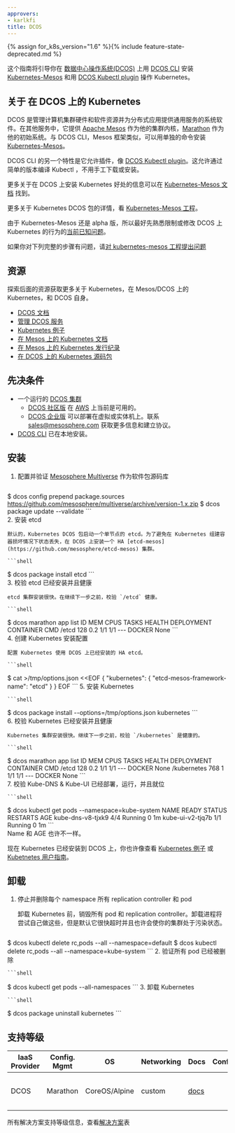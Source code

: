 ```yaml
---
approvers:
- karlkfi
title: DCOS
---
```


{% assign for_k8s_version="1.6" %}{% include feature-state-deprecated.md %}
<!--
This guide will walk you through installing [Kubernetes-Mesos](https://github.com/mesosphere/kubernetes-mesos) on [Datacenter Operating System (DCOS)](https://mesosphere.com/product/) with the [DCOS CLI](https://github.com/mesosphere/dcos-cli) and operating Kubernetes with the [DCOS Kubectl plugin](https://github.com/mesosphere/dcos-kubectl).

* TOC
{:toc}
-->

这个指南将引导你在 [数据中心操作系统(DCOS)](https://mesosphere.com/product/) 上用 [DCOS CLI](https://github.com/mesosphere/dcos-cli) 安装 [Kubernetes-Mesos](https://github.com/mesosphere/kubernetes-mesos) 和用 [DCOS Kubectl plugin](https://github.com/mesosphere/dcos-kubectl) 操作 Kubernetes。

<!--
## About Kubernetes on DCOS

DCOS is system software that manages computer cluster hardware and software resources and provides common services for distributed applications. Among other services, it provides [Apache Mesos](http://mesos.apache.org/) as its cluster kernel and [Marathon](https://mesosphere.github.io/marathon/) as its init system. With DCOS CLI, Mesos frameworks like [Kubernetes-Mesos](https://github.com/mesosphere/kubernetes-mesos) can be installed with a single command.

Another feature of the DCOS CLI is that it allows plugins like the [DCOS Kubectl plugin](https://github.com/mesosphere/dcos-kubectl). This allows for easy access to a version-compatible Kubectl without having to manually download or install.

Further information about the benefits of installing Kubernetes on DCOS can be found in the [Kubernetes-Mesos documentation](https://releases.k8s.io/{{page.githubbranch}}/contrib/mesos/README.md).

For more details about the Kubernetes DCOS packaging, see the [Kubernetes-Mesos project](https://github.com/mesosphere/kubernetes-mesos).

Since Kubernetes-Mesos is still alpha, it is a good idea to familiarize yourself with the [current known issues](https://releases.k8s.io/{{page.githubbranch}}/contrib/mesos/docs/issues.md) which may limit or modify the behavior of Kubernetes on DCOS.

If you have problems completing the steps below, please [file an issue against the kubernetes-mesos project](https://github.com/mesosphere/kubernetes-mesos/issues).
-->

## 关于 在 DCOS 上的 Kubernetes

DCOS 是管理计算机集群硬件和软件资源并为分布式应用提供通用服务的系统软件。在其他服务中，它提供 [Apache Mesos](http://mesos.apache.org/) 作为他的集群内核，[Marathon](https://mesosphere.github.io/marathon/) 作为他的初始系统。与 DCOS CLI，Mesos 框架类似，可以用单独的命令安装 [Kubernetes-Mesos](https://github.com/mesosphere/kubernetes-mesos)。

DCOS CLI 的另一个特性是它允许插件，像 [DCOS Kubectl plugin](https://github.com/mesosphere/dcos-kubectl)。这允许通过简单的版本编译 Kubectl ，不用手工下载或安装。

更多关于在 DCOS 上安装 Kubernetes 好处的信息可以在 [Kubernetes-Mesos 文档](https://releases.k8s.io/{{page.githubbranch}}/contrib/mesos/README.md) 找到。

更多关于 Kubernetes DCOS 包的详情，看 [Kubernetes-Mesos 工程](https://github.com/mesosphere/kubernetes-mesos)。

由于 Kubernetes-Mesos 还是 alpha 版，所以最好先熟悉限制或修改 DCOS 上 Kubernetes 的行为的[当前已知问题](https://releases.k8s.io/{{page.githubbranch}}/contrib/mesos/docs/issues.md)。

如果你对下列完整的步骤有问题，请[对 kubernetes-mesos 工程提出问题](https://github.com/mesosphere/kubernetes-mesos/issues)

<!--
## Resources

Explore the following resources for more information about Kubernetes, Kubernetes on Mesos/DCOS, and DCOS itself.

- [DCOS Documentation](https://docs.mesosphere.com/)
- [Managing DCOS Services](https://docs.mesosphere.com/services/kubernetes/)
- [Kubernetes Examples](https://github.com/kubernetes/kubernetes/tree/{{page.githubbranch}}/examples/)
- [Kubernetes on Mesos Documentation](https://github.com/kubernetes-incubator/kube-mesos-framework/blob/master/README.md)
- [Kubernetes on Mesos Release Notes](https://github.com/mesosphere/kubernetes-mesos/releases)
- [Kubernetes on DCOS Package Source](https://github.com/mesosphere/kubernetes-mesos)
-->

## 资源

探索后面的资源获取更多关于 Kubernetes，在 Mesos/DCOS 上的 Kubernetes，和 DCOS 自身。

- [DCOS 文档](https://docs.mesosphere.com/)
- [管理 DCOS 服务](https://docs.mesosphere.com/services/kubernetes/)
- [Kubernetes 例子](https://github.com/kubernetes/kubernetes/tree/{{page.githubbranch}}/examples/)
- [在 Mesos 上的 Kubernetes 文档](https://github.com/kubernetes-incubator/kube-mesos-framework/blob/master/README.md)
- [在 Mesos 上的 Kubernetes 发行纪录](https://github.com/mesosphere/kubernetes-mesos/releases)
- [在 DCOS 上的 Kubernetes 源码包](https://github.com/mesosphere/kubernetes-mesos)

<!--
## Prerequisites

- A running [DCOS cluster](https://mesosphere.com/product/)
  - [DCOS Community Edition](https://docs.mesosphere.com/1.7/archived-dcos-enterprise-edition/installing-enterprise-edition-1-6/cloud/) is currently available on [AWS](https://mesosphere.com/amazon/).
  - [DCOS Enterprise Edition](https://mesosphere.com/product/) can be deployed on virtual or bare metal machines. Contact sales@mesosphere.com for more info and to set up an engagement.
- [DCOS CLI](https://docs.mesosphere.com/install/cli/) installed locally
-->

## 先决条件

- 一个运行的 [DCOS 集群](https://mesosphere.com/product/)
  - [DCOS 社区版](https://docs.mesosphere.com/1.7/archived-dcos-enterprise-edition/installing-enterprise-edition-1-6/cloud/) 在 [AWS](https://mesosphere.com/amazon/) 上当前是可用的。
  - [DCOS 企业版](https://mesosphere.com/product/) 可以部署在虚拟或实体机上。联系 sales@mesosphere.com 获取更多信息和建立协议。
- [DCOS CLI](https://docs.mesosphere.com/install/cli/) 已在本地安装。

<!--
## Install

1. Configure and validate the [Mesosphere Multiverse](https://github.com/mesosphere/multiverse) as a package source repository

    ```shell
    $ dcos config prepend package.sources https://github.com/mesosphere/multiverse/archive/version-1.x.zip
    $ dcos package update --validate
    ```
    
2. Install etcd

    By default, the Kubernetes DCOS package starts a single-node etcd. In order to avoid state loss in the event of Kubernetes component container failure, install an HA [etcd-mesos](https://github.com/mesosphere/etcd-mesos) cluster on DCOS.

    ```shell
$ dcos package install etcd
    ```    
3. Verify that etcd is installed and healthy

    The etcd cluster takes a short while to deploy. Verify that `/etcd` is healthy before going on to the next step.

    ```shell
$ dcos marathon app list
    ID           MEM  CPUS  TASKS  HEALTH  DEPLOYMENT  CONTAINER  CMD
    /etcd        128  0.2    1/1    1/1       ---        DOCKER   None
    ```    
4. Create Kubernetes installation configuration

    Configure Kubernetes to use the HA etcd installed on DCOS.

    ```shell
$ cat >/tmp/options.json <<EOF
    {
      "kubernetes": {
        "etcd-mesos-framework-name": "etcd"
      }
    }
    EOF
    ```    
5. Install Kubernetes

    ```shell
$ dcos package install --options=/tmp/options.json kubernetes
    ```    
6. Verify that Kubernetes is installed and healthy

    The Kubernetes cluster takes a short while to deploy. Verify that `/kubernetes` is healthy before going on to the next step.

    ```shell
$ dcos marathon app list
    ID           MEM  CPUS  TASKS  HEALTH  DEPLOYMENT  CONTAINER  CMD
    /etcd        128  0.2    1/1    1/1       ---        DOCKER   None
    /kubernetes  768   1     1/1    1/1       ---        DOCKER   None
    ```    
7. Verify that Kube-DNS & Kube-UI are deployed, running, and ready

    ```shell
$ dcos kubectl get pods --namespace=kube-system
    NAME                READY     STATUS    RESTARTS   AGE
    kube-dns-v8-tjxk9   4/4       Running   0          1m
    kube-ui-v2-tjq7b    1/1       Running   0          1m
    ```    
Names and ages may vary.


Now that Kubernetes is installed on DCOS, you may wish to explore the [Kubernetes Examples](https://github.com/kubernetes/kubernetes/tree/{{page.githubbranch}}/examples/README.md) or the [Kubernetes User Guide](/docs/user-guide/).
-->

## 安装

1. 配置并验证 [Mesosphere Multiverse](https://github.com/mesosphere/multiverse) 作为软件包源码库

    ```shell
$ dcos config prepend package.sources https://github.com/mesosphere/multiverse/archive/version-1.x.zip
    $ dcos package update --validate
    ```    
2. 安装 etcd

    默认的，Kubernetes DCOS 包启动一个单节点的 etcd。为了避免在 Kubernetes 组建容器损坏情况下状态丢失，在 DCOS 上安装一个 HA [etcd-mesos](https://github.com/mesosphere/etcd-mesos) 集群。

    ```shell
$ dcos package install etcd
    ```    
3. 校验 etcd 已经安装并且健康

    etcd 集群安装很快。在继续下一步之前，校验 `/etcd` 健康。

    ```shell
$ dcos marathon app list
    ID           MEM  CPUS  TASKS  HEALTH  DEPLOYMENT  CONTAINER  CMD
    /etcd        128  0.2    1/1    1/1       ---        DOCKER   None
    ```    
4. 创建 Kubernetes 安装配置

    配置 Kubernetes 使用 DCOS 上已经安装的 HA etcd。

    ```shell
$ cat >/tmp/options.json <<EOF
    {
      "kubernetes": {
        "etcd-mesos-framework-name": "etcd"
      }
    }
    EOF
    ```
5. 安装 Kubernetes

    ```shell
$ dcos package install --options=/tmp/options.json kubernetes
    ```    
6. 校验 Kubernetes 已经安装并且健康

    Kubernetes 集群安装很快。继续下一步之前，校验 `/kubernetes` 是健康的。

    ```shell
$ dcos marathon app list
    ID           MEM  CPUS  TASKS  HEALTH  DEPLOYMENT  CONTAINER  CMD
    /etcd        128  0.2    1/1    1/1       ---        DOCKER   None
    /kubernetes  768   1     1/1    1/1       ---        DOCKER   None
    ```    
7. 校验 Kube-DNS & Kube-UI 已经部署，运行，并且就位

    ```shell
$ dcos kubectl get pods --namespace=kube-system
    NAME                READY     STATUS    RESTARTS   AGE
    kube-dns-v8-tjxk9   4/4       Running   0          1m
    kube-ui-v2-tjq7b    1/1       Running   0          1m
    ```    
Name 和 AGE 也许不一样。


现在 Kubernetes 已经安装到 DCOS 上，你也许像查看 [Kubernetes 例子](https://github.com/kubernetes/kubernetes/tree/{{page.githubbranch}}/examples/README.md) 或 [Kubetnetes 用户指南](/docs/user-guide/)。

<!--
## Uninstall

1. Stop and delete all replication controllers and pods in each namespace:

    Before uninstalling Kubernetes, destroy all the pods and replication controllers. The uninstall process will try to do this itself, but by default it times out quickly and may leave your cluster in a dirty state.

    ```shell
$ dcos kubectl delete rc,pods --all --namespace=default
    $ dcos kubectl delete rc,pods --all --namespace=kube-system
    ```    
2. Validate that all pods have been deleted

    ```shell
$ dcos kubectl get pods --all-namespaces
    ```    
3. Uninstall Kubernetes

    ```shell
$ dcos package uninstall kubernetes
    ```
-->

## 卸载

1. 停止并删除每个 namespace 所有 replication controller 和 pod

    卸载 Kubernetes 前，销毁所有 pod 和 replication controller。卸载进程将尝试自己做这些，但是默认它很快超时并且也许会使你的集群处于污染状态。

    ```shell
$ dcos kubectl delete rc,pods --all --namespace=default
    $ dcos kubectl delete rc,pods --all --namespace=kube-system
    ``` 
2. 验证所有 pod 已经被删除

    ```shell
$ dcos kubectl get pods --all-namespaces
    ``` 
3. 卸载 Kubernetes

    ```shell
$ dcos package uninstall kubernetes
    ``` 

<!--
## Support Level


IaaS Provider        | Config. Mgmt | OS     | Networking  | Docs                                              | Conforms | Support Level
-------------------- | ------------ | ------ | ----------  | ---------------------------------------------     | ---------| ----------------------------
DCOS                 | Marathon   | CoreOS/Alpine | custom | [docs](/docs/getting-started-guides/dcos)                                   |          | Community ([Kubernetes-Mesos Authors](https://github.com/mesosphere/kubernetes-mesos/blob/master/AUTHORS.md))

For support level information on all solutions, see the [Table of solutions](/docs/getting-started-guides/#table-of-solutions) chart.
-->

## 支持等级

IaaS Provider        | Config. Mgmt | OS     | Networking  | Docs                                              | Conforms | Support Level
-------------------- | ------------ | ------ | ----------  | ---------------------------------------------     | ---------| ----------------------------
DCOS                 | Marathon   | CoreOS/Alpine | custom | [docs](/docs/getting-started-guides/dcos)                                   |          | Community ([Kubernetes-Mesos Authors](https://github.com/mesosphere/kubernetes-mesos/blob/master/AUTHORS.md))

所有解决方案支持等级信息，查看[解决方案](/docs/getting-started-guides/#table-of-solutions)表
